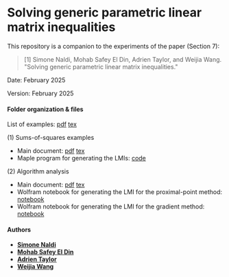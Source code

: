 # Solving generic parametric linear matrix inequalities

This repository is a companion to the experiments of the paper (Section 7):

> [1] Simone Naldi, Mohab Safey El Din, Adrien Taylor, and Weijia Wang. "Solving generic parametric linear matrix inequalities."

Date:    February 2025

Version: February 2025

#### Folder organization & files

List of examples: [pdf](examples.pdf) [tex](examples.tex)

(1) Sums-of-squares examples

- Main document: [pdf](sos.pdf) [tex](sos.tex)
- Maple program for generating the LMIs: [code](solvelincond.mpl)

(2) Algorithm analysis

- Main document: [pdf](LMI_for_algorithm_analysis.pdf) [tex](LMI_for_algorithm_analysis.tex)
- Wolfram notebook for generating the LMI for the proximal-point method: [notebook](Example_Proximal_Point.nb)
- Wolfram notebook for generating the LMI for the gradient method: [notebook](Example_Gradient_Descent.nb)

#### Authors

- [**Simone Naldi**](https://www.unilim.fr/pages_perso/simone.naldi/)
- [**Mohab Safey El Din**](https://polsys.lip6.fr/~safey/)
- [**Adrien Taylor**](http://www.di.ens.fr/~ataylor/)
- [**Weijia Wang**](https://polsys.lip6.fr/~weijia/)
